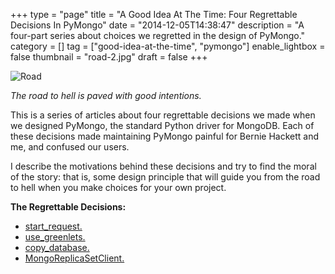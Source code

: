 +++
type = "page"
title = "A Good Idea At The Time: Four Regrettable Decisions In PyMongo"
date = "2014-12-05T14:38:47"
description = "A four-part series about choices we regretted in the design of PyMongo."
category = []
tag = ["good-idea-at-the-time", "pymongo"]
enable_lightbox = false
thumbnail = "road-2.jpg"
draft = false
+++

<p><img style="display:block; margin-left:auto; margin-right:auto;" src="road-2.jpg" alt="Road" title="Road" /></p>
<p><em>The road to hell is paved with good intentions.</em></p>
<p>This is a series of articles about four regrettable decisions we made when we designed PyMongo, the standard Python driver for MongoDB. Each of these decisions made maintaining PyMongo painful for Bernie Hackett and me, and confused our users.</p>
<p>I describe the motivations behind these decisions and try to find the moral of the story: that is, some design principle that will guide you from the road to hell when you make choices for your own project.</p>
<p><strong>The Regrettable Decisions:</strong></p>
<ul>
<li><a href="/good-idea-at-the-time-pymongo-start-request/">start_request.</a></li>
<li><a href="/it-seemed-like-a-good-idea-at-the-time-pymongo-use-greenlets/">use_greenlets.</a></li>
<li><a href="/good-idea-at-the-time-pymongo-copy-database/">copy_database.</a></li>
<li><a href="/good-idea-at-the-time-pymongo-mongoreplicasetclient/">MongoReplicaSetClient.</a></li>
</ul>
